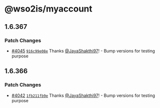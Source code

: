 # @wso2is/myaccount

## 1.6.367

### Patch Changes

- [#4045](https://github.com/wso2/identity-apps/pull/4045) [`916c99e08e`](https://github.com/wso2/identity-apps/commit/916c99e08e28b8b27ef7df3adcbb301e205cfb63) Thanks [@JayaShakthi97](https://github.com/JayaShakthi97)! - Bump versions for testing purpose

## 1.6.366

### Patch Changes

- [#4042](https://github.com/wso2/identity-apps/pull/4042) [`1fb211fb9e`](https://github.com/wso2/identity-apps/commit/1fb211fb9eea13d8705ddf1f1c1458883ba46e6e) Thanks [@JayaShakthi97](https://github.com/JayaShakthi97)! - Bump versions for testing purpose
